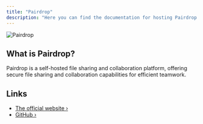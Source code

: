 ```yaml
---
title: "Pairdrop"
description: "Here you can find the documentation for hosting Pairdrop with Coolify."
---
```


![Pairdrop](https://raw.githubusercontent.com/schlagmichdoch/PairDrop/refs/heads/master/public/images/android-chrome-192x192-maskable.png)

## What is Pairdrop?

Pairdrop is a self-hosted file sharing and collaboration platform, offering secure file sharing and collaboration capabilities for efficient teamwork.

## Links

- [The official website ›](https://pairdrop.net/)
- [GitHub ›](https://github.com/schlagmichdoch/pairdrop)
